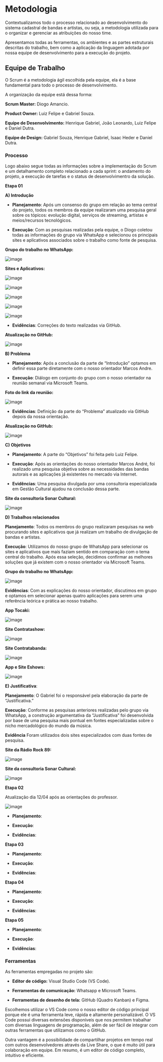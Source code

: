 
# Metodologia 

Contextualizamos todo o processo relacionado ao desenvolvimento do sistema cadastral de bandas e artistas, ou seja, a metodologia utilizada para o organizar e gerenciar as atribuições do nosso time. 

Apresentamos todas as ferramentas, os ambientes e as partes estruturais descritas do trabalho, bem como a aplicação da linguagem adotada por nossa equipe de desenvolvimento para a execução do projeto.


## Equipe de Trabalho

O Scrum é a metodologia ágil escolhida pela equipe, ela é a base fundamental para todo o processo de desenvolvimento.

A organização da equipe está dessa forma:

**Scrum Master:** Diogo Amancio.

**Product Owner:** Luiz Felipe e Gabriel Souza.

**Equipe de Desenvolvimento:** Henrique Gabriel, João Leonardo, Luiz Felipe e Daniel Dutra.

**Equipe de Design:** Gabriel Souza, Henrique Gabriel, Isaac Heder e Daniel Dutra.

### Processo

Logo abaixo segue todas as informações sobre a implementação do Scrum e um detalhamento completo relacionado a cada sprint: o andamento do projeto, a execução de tarefas e o status de desenvolvimentro da solução.

**Etapa 01**

**A) Introdução**

-	**Planejamento**: Após um consenso do grupo em relação ao tema central do projeto, todos os membros da equipe realizaram uma pesquisa geral sobre os tópicos: evolução digital, serviços de streaming, artistas e meios/recursos tecnológicos.

-	**Execução**: Com as pesquisas realizadas pela equipe, o Diogo coletou todas as informações do grupo via WhatsApp e selecionou os principais sites e aplicativos associados sobre o trabalho como fonte de pesquisa.

**Grupo do trabalho no WhatsApp:**

![image](https://user-images.githubusercontent.com/126628545/232055458-e125368a-6e72-4a32-9709-5baf84631251.png)

**Sites e Aplicativos:**

![image](https://user-images.githubusercontent.com/126628545/232055739-fdbdfa99-b973-4a85-9ac9-27a46eaba619.png)

![image](https://user-images.githubusercontent.com/126628545/232055843-927a932a-9b50-41aa-bdb2-26fb188cba21.png)

![image](https://user-images.githubusercontent.com/126628545/232055887-0d105deb-3261-40ba-aee9-20f8b4c9cc87.png)

![image](https://user-images.githubusercontent.com/126628545/232055927-32f19b76-0f08-47a8-8d06-303d2ad788f7.png)

![image](https://user-images.githubusercontent.com/126628545/232056007-3661c1cf-22ee-4e21-bf9a-12655cf7a81a.png)

-	**Evidências**: Correções do texto realizadas via GitHub.

**Atualização no GitHub:**

![image](https://user-images.githubusercontent.com/126628545/232056374-931f3ae8-5aa5-4314-928f-fad764cd3912.png)

**B) Problema**

-	**Planejamento**: Após a conclusão da parte de “Introdução” optamos em definir essa parte diretamente com o nosso orientador Marcos Andre.
	
-	**Execução**: Diálogo em conjunto do grupo com o nosso orientador na reunião semanal via Microsoft Teams.

**Foto do link da reunião:**

![image](https://user-images.githubusercontent.com/126628545/232062409-f7b733fa-a62b-44fb-8f3b-3341465df6a8.png)

-	**Evidências**: Definição da parte do “Problema” atualizado via GitHub depois da nossa orientação.

**Atualização no GitHub:**

![image](https://user-images.githubusercontent.com/126628545/232066575-21e339c1-a687-4e64-8b3f-3776d8ca091e.png)

**C) Objetivos**

-	**Planejamento**: A parte do “Objetivos” foi feita pelo Luiz Felipe.

-	**Execução**: Após as orientações do nosso orientador Marcos André, foi realizado uma pesquisa objetiva sobre as necessidades das bandas autorais e as aplicações já existentes no mercado via Internet.

-	**Evidências**: Uma pesquisa divulgada por uma consultoria especializada em Gestão Cultural ajudou na conclusão dessa parte.

**Site da consultoria Sonar Cultural:**

![image](https://user-images.githubusercontent.com/126628545/232073354-06e4edf7-a102-4023-8411-71cbdc913853.png)

**D) Trabalhos relacionados**

**Planejamento**: Todos os membros do grupo realizaram pesquisas na web procurando sites e aplicativos que já realizam um trabalho de divulgação de bandas e artistas.

**Execução**: Utilizamos do nosso grupo de WhatsApp para selecionar os sites e aplicativos que mais faziam sentido em comparação com o tema central do trabalho. Após essa seleção, decidimos confirmar as melhores soluções que já existem com o nosso orientador via Microsoft Teams.

**Grupo do trabalho no WhatsApp:**

![image](https://user-images.githubusercontent.com/126628545/232107934-56841c2e-35ab-4a80-b031-354c05d5cafc.png)

**Evidências**: Com as explicações do nosso orientador, discutimos em grupo e optamos em selecionar apenas quatro aplicações para serem uma referência teórica e prática ao nosso trabalho.

**App Tocaki:**

![image](https://user-images.githubusercontent.com/126628545/232110089-68666a70-5c3a-4bf2-83a4-cb8af3585695.png)

**Site Contratashow:**

![image](https://user-images.githubusercontent.com/126628545/232110195-fd6dbdd4-1f16-489e-a8c1-c58660c1181d.png)

**Site Contratabanda:**

![image](https://user-images.githubusercontent.com/126628545/232110291-01894378-aca9-43a4-873d-cd7dde4ebd3f.png)

**App e Site Eshows:**

![image](https://user-images.githubusercontent.com/126628545/232110530-f37ea045-3db6-4564-bad9-ab8c950478cb.png)

**E) Justificativa**:

**Planejamento**: O Gabriel foi o responsável pela elaboração da parte de “Justificativa.”

**Execução**: Conforme as pesquisas anteriores realizadas pelo grupo via WhatsApp, a construção argumentativa da “Justificativa” foi desenvolvida por base de uma pesquisa mais pontual em fontes especializadas sobre o nicho mercadológico do mundo da música.

**Evidência** Foram utilizados dois sites especializados com duas fontes de pesquisa.

**Site da Rádio Rock 89:**

![image](https://user-images.githubusercontent.com/126628545/232127192-c5631d07-2594-4182-ba44-a978c8e59c48.png)

**Site da consultoria Sonar Cultural:**

![image](https://user-images.githubusercontent.com/126628545/232127258-4af6e947-8299-4b13-880c-eb88dd4625c3.png)


**Etapa 02**

Atualização dia 12/04 após as orientações do professor.

![image](https://user-images.githubusercontent.com/126628545/231555578-119251e0-a2c7-481c-9a00-664ca0687426.png)

-	**Planejamento**:

-	**Execução**:

-	**Evidências**:

**Etapa 03**

-	**Planejamento**:

-	**Execução**:

-	**Evidências**:

**Etapa 04**

-	**Planejamento**:

-	**Execução**:

-	**Evidências**:

**Etapa 05**

-	**Planejamento**:

-	**Execução**:

-	**Evidências**:

### Ferramentas 

As ferramentas empregadas no projeto são:

- **Editor de código:** Visual Studio Code (VS Code).

- **Ferramentas de comunicação:** Whatsapp e Microsoft Teams.

- **Ferramentas de desenho de tela:** GitHub (Quadro Kanban) e Figma. 

Escolhemos utilizar o VS Code como o nosso editor de código principal porque ele é uma ferramenta leve, rápida e altamente personalizável. O VS Code possui diversas extensões disponíveis que nos permitem trabalhar com diversas linguagens de programação, além de ser fácil de integrar com outras ferramentas que utilizamos como o GitHub. 

Outra vantagem é a possibilidade de compartilhar projetos em tempo real com outros desenvolvedores através da Live Share, o que é muito útil para colaboração em equipe. Em resumo, é um editor de código completo, intuitivo e eficiente.

